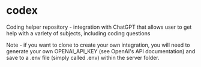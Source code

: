 # codex
Coding helper repository - integration with ChatGPT that allows user to get help with a variety of subjects, including coding questions

Note - if you want to clone to create your own integration, you will need to generate your own OPENAI_API_KEY (see OpenAI's API documentation) and save to a .env file (simply called .env) within the server folder.

